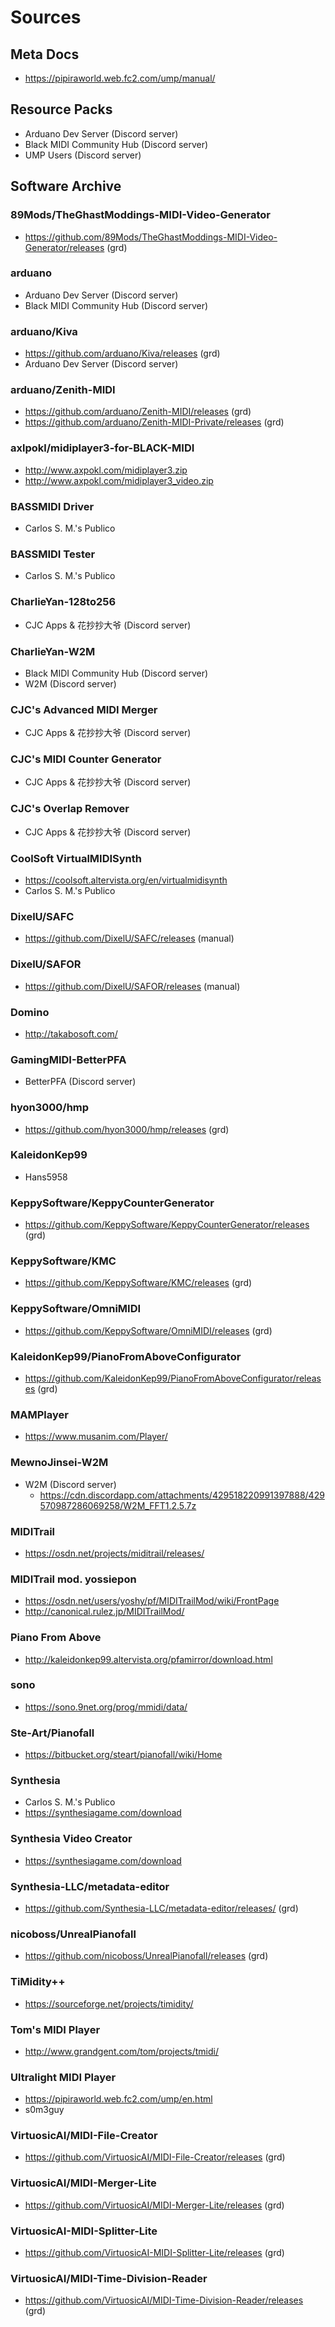 # Sources

## Meta Docs

- https://pipiraworld.web.fc2.com/ump/manual/

## Resource Packs

- Arduano Dev Server (Discord server)
- Black MIDI Community Hub (Discord server)
- UMP Users (Discord server)

## Software Archive

### 89Mods/TheGhastModdings-MIDI-Video-Generator

- https://github.com/89Mods/TheGhastModdings-MIDI-Video-Generator/releases (grd)

### arduano

- Arduano Dev Server (Discord server)
- Black MIDI Community Hub (Discord server)

### arduano/Kiva

- https://github.com/arduano/Kiva/releases (grd)
- Arduano Dev Server (Discord server)

### arduano/Zenith-MIDI

- https://github.com/arduano/Zenith-MIDI/releases (grd)
- https://github.com/arduano/Zenith-MIDI-Private/releases (grd)

### axlpokl/midiplayer3-for-BLACK-MIDI

- http://www.axpokl.com/midiplayer3.zip
- http://www.axpokl.com/midiplayer3_video.zip

### BASSMIDI Driver

- Carlos S. M.'s Publico

### BASSMIDI Tester

- Carlos S. M.'s Publico

### CharlieYan-128to256

- CJC Apps & 花抄抄大爷 (Discord server)

### CharlieYan-W2M

- Black MIDI Community Hub (Discord server)
- W2M (Discord server)

### CJC's Advanced MIDI Merger

- CJC Apps & 花抄抄大爷 (Discord server)

### CJC's MIDI Counter Generator

- CJC Apps & 花抄抄大爷 (Discord server)

### CJC's Overlap Remover

- CJC Apps & 花抄抄大爷 (Discord server)

### CoolSoft VirtualMIDISynth

- https://coolsoft.altervista.org/en/virtualmidisynth
- Carlos S. M.'s Publico

### DixelU/SAFC

- https://github.com/DixelU/SAFC/releases (manual)

### DixelU/SAFOR

- https://github.com/DixelU/SAFOR/releases (manual)

### Domino

- http://takabosoft.com/

### GamingMIDI-BetterPFA

- BetterPFA (Discord server)

### hyon3000/hmp

- https://github.com/hyon3000/hmp/releases (grd)

### KaleidonKep99

- Hans5958

### KeppySoftware/KeppyCounterGenerator

- https://github.com/KeppySoftware/KeppyCounterGenerator/releases (grd)

### KeppySoftware/KMC

- https://github.com/KeppySoftware/KMC/releases (grd)

### KeppySoftware/OmniMIDI

- https://github.com/KeppySoftware/OmniMIDI/releases (grd)

### KaleidonKep99/PianoFromAboveConfigurator

- https://github.com/KaleidonKep99/PianoFromAboveConfigurator/releases (grd)

### MAMPlayer

- https://www.musanim.com/Player/

### MewnoJinsei-W2M

- W2M (Discord server)
  - https://cdn.discordapp.com/attachments/429518220991397888/429570987286069258/W2M_FFT1.2.5.7z

### MIDITrail

- https://osdn.net/projects/miditrail/releases/

### MIDITrail mod. yossiepon

- https://osdn.net/users/yoshy/pf/MIDITrailMod/wiki/FrontPage
- http://canonical.rulez.jp/MIDITrailMod/

### Piano From Above

- http://kaleidonkep99.altervista.org/pfamirror/download.html

### sono

- https://sono.9net.org/prog/mmidi/data/

### Ste-Art/Pianofall

- https://bitbucket.org/steart/pianofall/wiki/Home

### Synthesia

- Carlos S. M.'s Publico
- https://synthesiagame.com/download

### Synthesia Video Creator

- https://synthesiagame.com/download
 
### Synthesia-LLC/metadata-editor

- https://github.com/Synthesia-LLC/metadata-editor/releases/ (grd)

### nicoboss/UnrealPianofall

- https://github.com/nicoboss/UnrealPianofall/releases (grd)

### TiMidity++

- https://sourceforge.net/projects/timidity/

### Tom's MIDI Player

- http://www.grandgent.com/tom/projects/tmidi/
  
### Ultralight MIDI Player

- https://pipiraworld.web.fc2.com/ump/en.html
- s0m3guy

### VirtuosicAI/MIDI-File-Creator

- https://github.com/VirtuosicAI/MIDI-File-Creator/releases (grd)

### VirtuosicAI/MIDI-Merger-Lite

- https://github.com/VirtuosicAI/MIDI-Merger-Lite/releases (grd)

### VirtuosicAI-MIDI-Splitter-Lite

- https://github.com/VirtuosicAI-MIDI-Splitter-Lite/releases (grd)

### VirtuosicAI/MIDI-Time-Division-Reader

- https://github.com/VirtuosicAI/MIDI-Time-Division-Reader/releases (grd)
